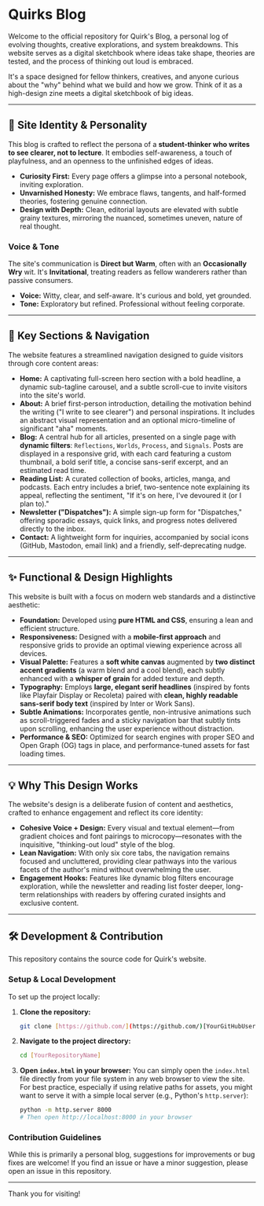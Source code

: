 # Quirks Blog

Welcome to the official repository for Quirk's Blog, a personal log of evolving thoughts, creative explorations, and system breakdowns. This website serves as a digital sketchbook where ideas take shape, theories are tested, and the process of thinking out loud is embraced.

It's a space designed for fellow thinkers, creatives, and anyone curious about the "why" behind what we build and how we grow. Think of it as a high-design zine meets a digital sketchbook of big ideas.



---

## 🌟 Site Identity & Personality

This blog is crafted to reflect the persona of a **student-thinker who writes to see clearer, not to lecture**. It embodies self-awareness, a touch of playfulness, and an openness to the unfinished edges of ideas.

* **Curiosity First:** Every page offers a glimpse into a personal notebook, inviting exploration.
* **Unvarnished Honesty:** We embrace flaws, tangents, and half-formed theories, fostering genuine connection.
* **Design with Depth:** Clean, editorial layouts are elevated with subtle grainy textures, mirroring the nuanced, sometimes uneven, nature of real thought.

### Voice & Tone

The site's communication is **Direct but Warm**, often with an **Occasionally Wry** wit. It's **Invitational**, treating readers as fellow wanderers rather than passive consumers.

* **Voice:** Witty, clear, and self-aware. It's curious and bold, yet grounded.
* **Tone:** Exploratory but refined. Professional without feeling corporate.

---

## 🚀 Key Sections & Navigation

The website features a streamlined navigation designed to guide visitors through core content areas:

* **Home:** A captivating full-screen hero section with a bold headline, a dynamic sub-tagline carousel, and a subtle scroll-cue to invite visitors into the site's world.
* **About:** A brief first-person introduction, detailing the motivation behind the writing ("I write to see clearer") and personal inspirations. It includes an abstract visual representation and an optional micro-timeline of significant "aha" moments.
* **Blog:** A central hub for all articles, presented on a single page with **dynamic filters**: `Reflections`, `Worlds`, `Process`, and `Signals`. Posts are displayed in a responsive grid, with each card featuring a custom thumbnail, a bold serif title, a concise sans-serif excerpt, and an estimated read time.
* **Reading List:** A curated collection of books, articles, manga, and podcasts. Each entry includes a brief, two-sentence note explaining its appeal, reflecting the sentiment, "If it's on here, I've devoured it (or I plan to)."
* **Newsletter ("Dispatches"):** A simple sign-up form for "Dispatches," offering sporadic essays, quick links, and progress notes delivered directly to the inbox.
* **Contact:** A lightweight form for inquiries, accompanied by social icons (GitHub, Mastodon, email link) and a friendly, self-deprecating nudge.

---

## ✨ Functional & Design Highlights

This website is built with a focus on modern web standards and a distinctive aesthetic:

* **Foundation:** Developed using **pure HTML and CSS**, ensuring a lean and efficient structure.
* **Responsiveness:** Designed with a **mobile-first approach** and responsive grids to provide an optimal viewing experience across all devices.
* **Visual Palette:** Features a **soft white canvas** augmented by **two distinct accent gradients** (a warm blend and a cool blend), each subtly enhanced with a **whisper of grain** for added texture and depth.
* **Typography:** Employs **large, elegant serif headlines** (inspired by fonts like Playfair Display or Recoleta) paired with **clean, highly readable sans-serif body text** (inspired by Inter or Work Sans).
* **Subtle Animations:** Incorporates gentle, non-intrusive animations such as scroll-triggered fades and a sticky navigation bar that subtly tints upon scrolling, enhancing the user experience without distraction.
* **Performance & SEO:** Optimized for search engines with proper SEO and Open Graph (OG) tags in place, and performance-tuned assets for fast loading times.

---

## 💡 Why This Design Works

The website's design is a deliberate fusion of content and aesthetics, crafted to enhance engagement and reflect its core identity:

* **Cohesive Voice + Design:** Every visual and textual element—from gradient choices and font pairings to microcopy—resonates with the inquisitive, "thinking-out loud" style of the blog.
* **Lean Navigation:** With only six core tabs, the navigation remains focused and uncluttered, providing clear pathways into the various facets of the author's mind without overwhelming the user.
* **Engagement Hooks:** Features like dynamic blog filters encourage exploration, while the newsletter and reading list foster deeper, long-term relationships with readers by offering curated insights and exclusive content.

---

## 🛠️ Development & Contribution

This repository contains the source code for Quirk's website.

### Setup & Local Development

To set up the project locally:

1.  **Clone the repository:**
    ```bash
    git clone [https://github.com/](https://github.com/)[YourGitHubUsername]/[YourRepositoryName].git
    ```
2.  **Navigate to the project directory:**
    ```bash
    cd [YourRepositoryName]
    ```
3.  **Open `index.html` in your browser:** You can simply open the `index.html` file directly from your file system in any web browser to view the site. For best practice, especially if using relative paths for assets, you might want to serve it with a simple local server (e.g., Python's `http.server`):
    ```bash
    python -m http.server 8000
    # Then open http://localhost:8000 in your browser
    ```

### Contribution Guidelines

While this is primarily a personal blog, suggestions for improvements or bug fixes are welcome! If you find an issue or have a minor suggestion, please open an issue in this repository.

---

Thank you for visiting!